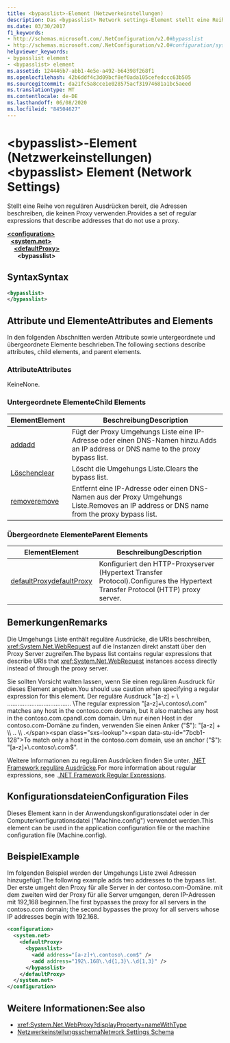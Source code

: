 ```yaml
---
title: <bypasslist>-Element (Netzwerkeinstellungen)
description: Das <bypasslist> Network settings-Element stellt eine Reihe von regulären Ausdrücken bereit, die Adressen beschreiben, die keinen Proxy in der .NET Framework verwenden.
ms.date: 03/30/2017
f1_keywords:
- http://schemas.microsoft.com/.NetConfiguration/v2.0#bypasslist
- http://schemas.microsoft.com/.NetConfiguration/v2.0#configuration/system.net/defaultProxy/bypasslist
helpviewer_keywords:
- bypasslist element
- <bypasslist> element
ms.assetid: 124446b7-abb1-4e5e-a492-b64398f268f1
ms.openlocfilehash: 42b6ddf4c3d09bcf8ef0ada105cefedccc63b505
ms.sourcegitcommit: da21fc5a8cce1e028575acf31974681a1bc5aeed
ms.translationtype: MT
ms.contentlocale: de-DE
ms.lasthandoff: 06/08/2020
ms.locfileid: "84504627"
---
```

# <a name="bypasslist-element-network-settings"></a><span data-ttu-id="7bcb1-103">\<bypasslist>-Element (Netzwerkeinstellungen)</span><span class="sxs-lookup"><span data-stu-id="7bcb1-103">\<bypasslist> Element (Network Settings)</span></span>
<span data-ttu-id="7bcb1-104">Stellt eine Reihe von regulären Ausdrücken bereit, die Adressen beschreiben, die keinen Proxy verwenden.</span><span class="sxs-lookup"><span data-stu-id="7bcb1-104">Provides a set of regular expressions that describe addresses that do not use a proxy.</span></span>  

[**\<configuration>**](../configuration-element.md)\
&nbsp;&nbsp;[**\<system.net>**](system-net-element-network-settings.md)\
&nbsp;&nbsp;&nbsp;&nbsp;[**\<defaultProxy>**](defaultproxy-element-network-settings.md)\
&nbsp;&nbsp;&nbsp;&nbsp;&nbsp;&nbsp;**\<bypasslist>**

## <a name="syntax"></a><span data-ttu-id="7bcb1-105">Syntax</span><span class="sxs-lookup"><span data-stu-id="7bcb1-105">Syntax</span></span>  
  
```xml  
<bypasslist>
</bypasslist>  
```  
  
## <a name="attributes-and-elements"></a><span data-ttu-id="7bcb1-106">Attribute und Elemente</span><span class="sxs-lookup"><span data-stu-id="7bcb1-106">Attributes and Elements</span></span>  
 <span data-ttu-id="7bcb1-107">In den folgenden Abschnitten werden Attribute sowie untergeordnete und übergeordnete Elemente beschrieben.</span><span class="sxs-lookup"><span data-stu-id="7bcb1-107">The following sections describe attributes, child elements, and parent elements.</span></span>  
  
### <a name="attributes"></a><span data-ttu-id="7bcb1-108">Attribute</span><span class="sxs-lookup"><span data-stu-id="7bcb1-108">Attributes</span></span>  
 <span data-ttu-id="7bcb1-109">Keine</span><span class="sxs-lookup"><span data-stu-id="7bcb1-109">None.</span></span>  
  
### <a name="child-elements"></a><span data-ttu-id="7bcb1-110">Untergeordnete Elemente</span><span class="sxs-lookup"><span data-stu-id="7bcb1-110">Child Elements</span></span>  
  
|<span data-ttu-id="7bcb1-111">**Element**</span><span class="sxs-lookup"><span data-stu-id="7bcb1-111">**Element**</span></span>|<span data-ttu-id="7bcb1-112">**Beschreibung**</span><span class="sxs-lookup"><span data-stu-id="7bcb1-112">**Description**</span></span>|  
|-----------------|---------------------|  
|[<span data-ttu-id="7bcb1-113">add</span><span class="sxs-lookup"><span data-stu-id="7bcb1-113">add</span></span>](add-element-for-bypasslist-network-settings.md)|<span data-ttu-id="7bcb1-114">Fügt der Proxy Umgehungs Liste eine IP-Adresse oder einen DNS-Namen hinzu.</span><span class="sxs-lookup"><span data-stu-id="7bcb1-114">Adds an IP address or DNS name to the proxy bypass list.</span></span>|  
|[<span data-ttu-id="7bcb1-115">Löschen</span><span class="sxs-lookup"><span data-stu-id="7bcb1-115">clear</span></span>](clear-element-for-bypasslist-network-settings.md)|<span data-ttu-id="7bcb1-116">Löscht die Umgehungs Liste.</span><span class="sxs-lookup"><span data-stu-id="7bcb1-116">Clears the bypass list.</span></span>|  
|[<span data-ttu-id="7bcb1-117">remove</span><span class="sxs-lookup"><span data-stu-id="7bcb1-117">remove</span></span>](remove-element-for-bypasslist-network-settings.md)|<span data-ttu-id="7bcb1-118">Entfernt eine IP-Adresse oder einen DNS-Namen aus der Proxy Umgehungs Liste.</span><span class="sxs-lookup"><span data-stu-id="7bcb1-118">Removes an IP address or DNS name from the proxy bypass list.</span></span>|  
  
### <a name="parent-elements"></a><span data-ttu-id="7bcb1-119">Übergeordnete Elemente</span><span class="sxs-lookup"><span data-stu-id="7bcb1-119">Parent Elements</span></span>  
  
|<span data-ttu-id="7bcb1-120">**Element**</span><span class="sxs-lookup"><span data-stu-id="7bcb1-120">**Element**</span></span>|<span data-ttu-id="7bcb1-121">**Beschreibung**</span><span class="sxs-lookup"><span data-stu-id="7bcb1-121">**Description**</span></span>|  
|-----------------|---------------------|  
|[<span data-ttu-id="7bcb1-122">defaultProxy</span><span class="sxs-lookup"><span data-stu-id="7bcb1-122">defaultProxy</span></span>](defaultproxy-element-network-settings.md)|<span data-ttu-id="7bcb1-123">Konfiguriert den HTTP-Proxyserver (Hypertext Transfer Protocol).</span><span class="sxs-lookup"><span data-stu-id="7bcb1-123">Configures the Hypertext Transfer Protocol (HTTP) proxy server.</span></span>|  
  
## <a name="remarks"></a><span data-ttu-id="7bcb1-124">Bemerkungen</span><span class="sxs-lookup"><span data-stu-id="7bcb1-124">Remarks</span></span>  
 <span data-ttu-id="7bcb1-125">Die Umgehungs Liste enthält reguläre Ausdrücke, die URIs beschreiben, <xref:System.Net.WebRequest> auf die Instanzen direkt anstatt über den Proxy Server zugreifen.</span><span class="sxs-lookup"><span data-stu-id="7bcb1-125">The bypass list contains regular expressions that describe URIs that <xref:System.Net.WebRequest> instances access directly instead of through the proxy server.</span></span>  
  
 <span data-ttu-id="7bcb1-126">Sie sollten Vorsicht walten lassen, wenn Sie einen regulären Ausdruck für dieses Element angeben.</span><span class="sxs-lookup"><span data-stu-id="7bcb1-126">You should use caution when specifying a regular expression for this element.</span></span> <span data-ttu-id="7bcb1-127">Der reguläre Ausdruck "[a-z] + \\ ..................................... \\</span><span class="sxs-lookup"><span data-stu-id="7bcb1-127">The regular expression "[a-z]+\\.contoso\\.com" matches any host in the contoso.com domain, but it also matches any host in the contoso.com.cpandl.com domain.</span></span> <span data-ttu-id="7bcb1-128">Um nur einen Host in der contoso.com-Domäne zu finden, verwenden Sie einen Anker ("$"): "[a-z] + \\ .. \\ .</span><span class="sxs-lookup"><span data-stu-id="7bcb1-128">To match only a host in the contoso.com domain, use an anchor ("$"): "[a-z]+\\.contoso\\.com$".</span></span>  
  
 <span data-ttu-id="7bcb1-129">Weitere Informationen zu regulären Ausdrücken finden Sie unter. [.NET Framework reguläre Ausdrücke](../../../../standard/base-types/regular-expressions.md).</span><span class="sxs-lookup"><span data-stu-id="7bcb1-129">For more information about regular expressions, see .[.NET Framework Regular Expressions](../../../../standard/base-types/regular-expressions.md).</span></span>  
  
## <a name="configuration-files"></a><span data-ttu-id="7bcb1-130">Konfigurationsdateien</span><span class="sxs-lookup"><span data-stu-id="7bcb1-130">Configuration Files</span></span>  
 <span data-ttu-id="7bcb1-131">Dieses Element kann in der Anwendungskonfigurationsdatei oder in der Computerkonfigurationsdatei ("Machine.config") verwendet werden.</span><span class="sxs-lookup"><span data-stu-id="7bcb1-131">This element can be used in the application configuration file or the machine configuration file (Machine.config).</span></span>  
  
## <a name="example"></a><span data-ttu-id="7bcb1-132">Beispiel</span><span class="sxs-lookup"><span data-stu-id="7bcb1-132">Example</span></span>  
 <span data-ttu-id="7bcb1-133">Im folgenden Beispiel werden der Umgehungs Liste zwei Adressen hinzugefügt.</span><span class="sxs-lookup"><span data-stu-id="7bcb1-133">The following example adds two addresses to the bypass list.</span></span> <span data-ttu-id="7bcb1-134">Der erste umgeht den Proxy für alle Server in der contoso.com-Domäne. mit dem zweiten wird der Proxy für alle Server umgangen, deren IP-Adressen mit 192,168 beginnen.</span><span class="sxs-lookup"><span data-stu-id="7bcb1-134">The first bypasses the proxy for all servers in the contoso.com domain; the second bypasses the proxy for all servers whose IP addresses begin with 192.168.</span></span>  
  
```xml  
<configuration>  
  <system.net>  
    <defaultProxy>  
      <bypasslist>  
        <add address="[a-z]+\.contoso\.com$" />  
        <add address="192\.168\.\d{1,3}\.\d{1,3}" />  
      </bypasslist>  
    </defaultProxy>  
  </system.net>  
</configuration>  
```  
  
## <a name="see-also"></a><span data-ttu-id="7bcb1-135">Weitere Informationen:</span><span class="sxs-lookup"><span data-stu-id="7bcb1-135">See also</span></span>

- <xref:System.Net.WebProxy?displayProperty=nameWithType>
- [<span data-ttu-id="7bcb1-136">Netzwerkeinstellungsschema</span><span class="sxs-lookup"><span data-stu-id="7bcb1-136">Network Settings Schema</span></span>](index.md)
